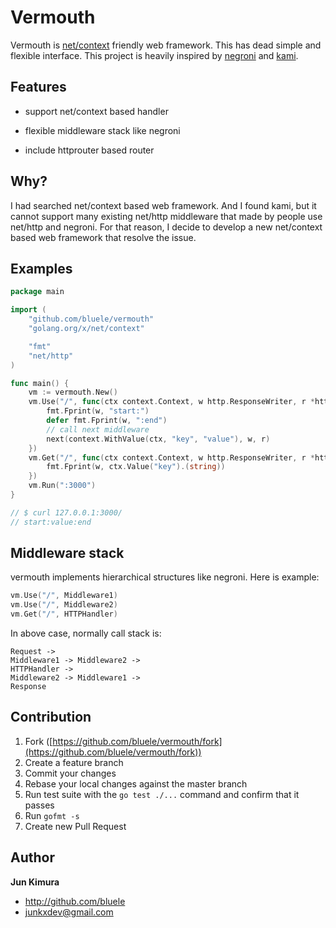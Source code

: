# Vermouth

Vermouth is [net/context](https://godoc.org/golang.org/x/net/context) friendly web framework. This has dead simple and flexible interface. This project is heavily inspired by [negroni](https://github.com/codegangsta/negroni) and [kami](https://github.com/guregu/kami).

## Features

* support net/context based handler

* flexible middleware stack like negroni

* include httprouter based router

## Why?

I had searched net/context based web framework. And I found kami,
but it cannot support many existing net/http middleware that made by people use net/http and negroni.
For that reason, I decide to develop a new net/context based web framework that resolve the issue.

## Examples

```go
package main

import (
	"github.com/bluele/vermouth"
	"golang.org/x/net/context"

	"fmt"
	"net/http"
)

func main() {
	vm := vermouth.New()
	vm.Use("/", func(ctx context.Context, w http.ResponseWriter, r *http.Request, next vermouth.ContextHandlerFunc) {
		fmt.Fprint(w, "start:")
		defer fmt.Fprint(w, ":end")
		// call next middleware
		next(context.WithValue(ctx, "key", "value"), w, r)
	})
	vm.Get("/", func(ctx context.Context, w http.ResponseWriter, r *http.Request) {
		fmt.Fprint(w, ctx.Value("key").(string))
	})
	vm.Run(":3000")
}

// $ curl 127.0.0.1:3000/
// start:value:end
```

## Middleware stack

vermouth implements hierarchical structures like negroni.
Here is example:

```go
vm.Use("/", Middleware1)
vm.Use("/", Middleware2)
vm.Get("/", HTTPHandler)
```

In above case, normally call stack is:

```
Request ->
Middleware1 -> Middleware2 ->
HTTPHandler ->
Middleware2 -> Middleware1 ->
Response
```

## Contribution

1. Fork ([https://github.com/bluele/vermouth/fork](https://github.com/bluele/vermouth/fork))
1. Create a feature branch
1. Commit your changes
1. Rebase your local changes against the master branch
1. Run test suite with the `go test ./...` command and confirm that it passes
1. Run `gofmt -s`
1. Create new Pull Request

## Author

**Jun Kimura**

* <http://github.com/bluele>
* <junkxdev@gmail.com>
